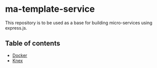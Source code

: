 # ma-template-service

This repository is to be used as a base for building micro-services
using express.js. 

## Table of contents

- [Docker](./documentation/docker.md)
- [Knex](./documentation/knex.md)
